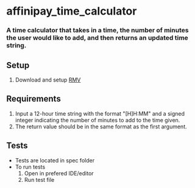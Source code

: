 # affinipay_time_calculator

### A time calculator that takes in a time, the number of minutes the user would like to add, and then returns an updated time string. 

## Setup
1. Download and setup [RMV](https://rvm.io/rvm/install) 


## Requirements
1. Input a 12-hour time string with the format "[H]H:MM" and a signed integer indicating the number of minutes to add to the time given.
2. The return value should be in the same format as the first argument.

## Tests
- Tests are located in spec folder
- To run tests
  1. Open in prefered IDE/editor
  2. Run test file

